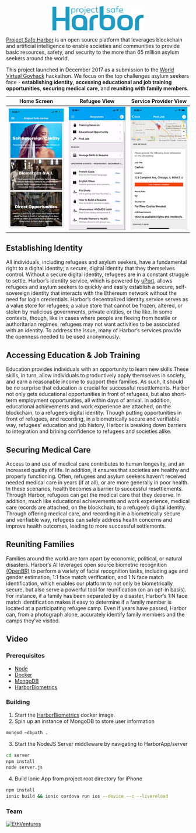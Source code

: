 <p align="center">
<img src="https://github.com/EthVentures/HarborApp/raw/master/src/assets/safeharborlogo.png" alt="service provider view" style="width: 250px;"/>
</p>



[Project Safe Harbor](https://projectsafeharbor.com) is an open source platform that leverages blockchain and artificial intelligence to enable societies and communities to provide basic resources, safety, and security to the more than 65 million asylum seekers around the world.

This project launched in December 2017 as a submission to the [World Virtual Govhack](http://hackathon.govtechprize.ae/) hackathon. We focus on the top challenges asylum seekers face - **establishing identity**, **accessing educational and job training opportunities**, **securing medical care**, and **reuniting with family members**.

Home Screen | Refugee View | Service Provider View
--- | --- | ---
<img src="https://github.com/EthVentures/HarborApp/raw/master/src/assets/ss1.png" alt="safe harbor home screen" style="width: 250px;"/>| <img src="https://github.com/EthVentures/HarborApp/raw/master/src/assets/ss2.png" alt="refugee view" style="width: 250px;"/>| <img src="https://github.com/EthVentures/HarborApp/raw/master/src/assets/ss3.png" alt="service provider view" style="width: 250px;"/>

## Establishing Identity
All individuals, including refugees and asylum seekers, have a fundamental right to a digital identity; a secure, digital identity that they themselves control. Without a secure digital identity, refugees are in a constant struggle to settle. Harbor’s identity service, which is powered by [uPort](https://uport.me/), allows refugees and asylum seekers to quickly and easily establish a secure, self-sovereign identity that interacts with the Ethereum network without the need for login credentials. Harbor’s decentralized identity service serves as a value store for refugees; a value store that cannot be frozen, altered, or stolen by malicious governments, private entities, or the like. In some contexts, though, like in cases where people are fleeing from hostile or authoritarian regimes, refugees may not want activities to be associated with an identity. To address the issue, many of Harbor’s services provide the openness needed to be used anonymously.

## Accessing Education & Job Training
Education provides individuals with an opportunity to learn new skills.These skills, in turn, allow individuals to productively apply themselves in society, and earn a reasonable income to support their families. As such, it should be no surprise that education is crucial for successful resettlements. Harbor not only gets educational opportunities in front of refugees, but also short-term employment opportunities, all within days of arrival. In addition, educational achievements and work experience are attached, on the blockchain, to a refugee’s digital identity. Though putting opportunities in front of refugees, and recording, in a biometrically secure and verifiable way, refugees’ education and job history, Harbor is breaking down barriers to integration and brining confidence to refugees and societies alike.

## Securing Medical Care
Access to and use of medical care contributes to human longevity, and an increased quality of life. In addition, it ensures that societies are healthy and properly functioning. Often, refugees and asylum seekers haven’t received needed medical care in years (if at all), or are more generally in poor health. In these scenarios, health becomes a barrier to successful resettlements. Through Harbor, refugees can get the medical care that they deserve. In addition, much like educational achievements and work experience, medical care records are attached, on the blockchain, to a refugee’s digital identity. Through offering medical care, and recording it in a biometrically secure and verifiable way, refugees can safely address health concerns and improve health outcomes, leading to more successful settlements.

## Reuniting Families

Families around the world are torn apart by economic, political, or natural disasters. Harbor’s AI leverages open source biometric recognition [(OpenBR)](http://openbiometrics.org/) to perform a variety of facial recognition tasks, including age and gender estimation, 1:1 face match verification, and 1:N face match identification, which enables our platform to not only be biometrically secure, but also serve a powerful tool for reunification (on an opt-in basis). For instance, if a family has been separated by a disaster, Harbor’s 1:N face match identification makes it easy to determine if a family member is located at a participating refugee camp. Even if years have passed, Harbor can, from a photograph alone, accurately identify family members and the camps they’ve visited.


## Video


### Prerequisites
* [Node](https://nodejs.org/)
* [Docker](https://www.docker.com/community-edition)
* [MongoDB](https://www.docker.com/community-edition)
* [HarborBiometrics](https://github.com/EthVentures/HarborBiometrics)


### Building

1. Start the [HarborBiometrics](https://github.com/EthVentures/HarborBiometrics) docker image.
2. Spin up an instance of MongoDB to store user information
```bash
mongod —dbpath .
```
3. Start the NodeJS Server middleware by navigating to HarborApp/server
```bash
cd server
npm install
node server.js
```
4. Build Ionic App from project root directory for iPhone
```bash
npm install
ionic build && ionic cordova run ios --device --c --livereload
```



### Team

[![EthVentures](https://github.com/EthVentures/CryptoTracker/raw/master/resources/img/ethventures-logo.png)](https://ethventures.io)
